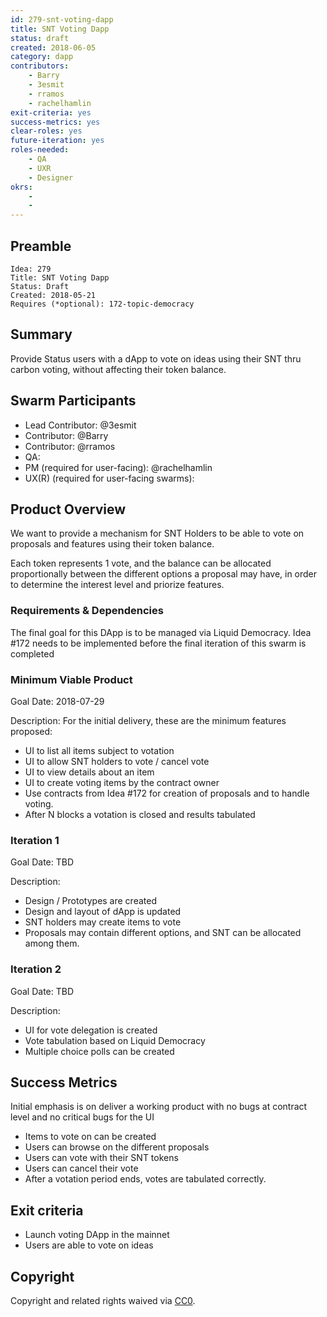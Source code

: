 ```yaml
---
id: 279-snt-voting-dapp
title: SNT Voting Dapp
status: draft
created: 2018-06-05
category: dapp
contributors:
    - Barry 
    - 3esmit
    - rramos
    - rachelhamlin
exit-criteria: yes
success-metrics: yes
clear-roles: yes
future-iteration: yes
roles-needed:
    - QA
    - UXR
    - Designer
okrs:
    -
    -
---
```


## Preamble

    Idea: 279
    Title: SNT Voting Dapp
    Status: Draft
    Created: 2018-05-21
    Requires (*optional): 172-topic-democracy

## Summary

Provide Status users with a dApp to vote on ideas using their SNT thru carbon voting, without affecting their token balance.

## Swarm Participants

- Lead Contributor: @3esmit
- Contributor: @Barry
- Contributor: @rramos
- QA:
- PM (required for user-facing): @rachelhamlin
- UX(R) (required for user-facing swarms):

## Product Overview

We want to provide a mechanism for SNT Holders to be able to vote on proposals and features using their token balance. 

Each token represents 1 vote, and the balance can be allocated proportionally between the different options a proposal may have, in order to determine the interest level and priorize features.


### Requirements & Dependencies

The final goal for this DApp is to be managed via Liquid Democracy. Idea #172 needs to be implemented before the final iteration of this swarm is completed


### Minimum Viable Product

Goal Date: 2018-07-29

Description:
For the initial delivery, these are the minimum features proposed:
- UI to list all items subject to votation
- UI to allow SNT holders to vote / cancel vote 
- UI to view details about an item
- UI to create voting items by the contract owner
- Use contracts from Idea #172 for creation of proposals and to handle voting.
- After N blocks a votation is closed and results tabulated

### Iteration 1

Goal Date: TBD

Description: 
- Design / Prototypes are created
- Design and layout of dApp is updated
- SNT holders may create items to vote
- Proposals may contain different options, and SNT can be allocated among them.

### Iteration 2

Goal Date: TBD

Description: 
- UI for vote delegation is created
- Vote tabulation based on Liquid Democracy
- Multiple choice polls can be created


## Success Metrics

Initial emphasis is on deliver a working product with no bugs at contract level and no critical bugs for the UI

- Items to vote on can be created
- Users can browse on the different proposals
- Users can vote with their SNT tokens
- Users can cancel their vote
- After a votation period ends, votes are tabulated correctly.

## Exit criteria

- Launch voting DApp in the mainnet
- Users are able to vote on ideas

## Copyright

Copyright and related rights waived
via [CC0](https://creativecommons.org/publicdomain/zero/1.0/).
